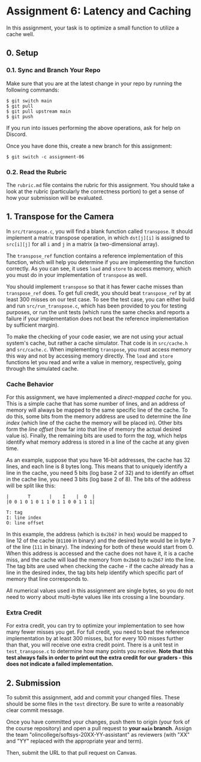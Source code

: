 # Assignment 6: Latency and Caching

In this assignment, your task is to optimize a small function to utilize a cache
well.

## 0. Setup

### 0.1. Sync and Branch Your Repo

Make sure that you are at the latest change in your repo by running the
following commands:

```
$ git switch main
$ git pull
$ git pull upstream main
$ git push
```

If you run into issues performing the above operations, ask for help on Discord.

Once you have done this, create a new branch for this assignment:

```
$ git switch -c assignment-06
```

### 0.2. Read the Rubric

The `rubric.md` file contains the rubric for this assignment. You should take a
look at the rubric (particularly the correctness portion) to get a sense of how
your submission will be evaluated.

## 1. Transpose for the Camera

In `src/transpose.c`, you will find a blank function called `transpose`. It
should implement a matrix transpose operation, in which `dst[j][i]` is assigned
to `src[i][j]` for all `i` and `j` in a matrix (a two-dimensional array).

The `transpose_ref` function contains a reference implementation of this
function, which will help you determine if you are implementing the function
correctly. As you can see, it uses `load` and `store` to access memory, which
you must do in your implementation of `transpose` as well.

You should implement `transpose` so that it has fewer cache misses than
`transpose_ref` does. To get full credit, you should beat `transpose_ref` by at
least 300 misses on our test case. To see the test case, you can either build
and run `src/run_transpose.c`, which has been provided to you for testing
purposes, or run the unit tests (which runs the same checks and reports a
failure if your implementation does not beat the reference implementation by
sufficient margin).

To make the checking of your code easier, we are not using your actual system's
cache, but rather a cache simulator. That code is in `src/cache.h` and
`src/cache.c`. When implementing `transpose`, you must access memory this way
and not by accessing memory directly. The `load` and `store` functions let you
read and write a value in memory, respectively, going through the simulated
cache.

### Cache Behavior

For this assignment, we have implemented a _direct-mapped cache_ for you. This
is a simple cache that has some number of lines, and an address of memory will
always be mapped to the same specific line of the cache. To do this, some bits
from the memory address are used to determine the _line index_ (which line of
the cache the memory will be placed in). Other bits form the _line offset_ (how
far into that line of memory the actual desired value is). Finally, the
remaining bits are used to form the _tag_, which helps identify what memory
address is stored in a line of the cache at any given time.

As an example, suppose that you have 16-bit addresses, the cache has 32 lines,
and each line is 8 bytes long. This means that to uniquely identify a line in
the cache, you need 5 bits (log base 2 of 32) and to identify an offset in the
cache line, you need 3 bits (log base 2 of 8). The bits of the address will be
split like this:

```
|       T       |    I    |  O  |
|0 0 1 0 1 0 1 1 0 1 1 0 0 1 1 1|

T: tag
I: line index
O: line offset
```

In this example, the address (which is `0x2b67` in hex) would be mapped to line
12 of the cache (`01100` in binary) and the desired byte would be in byte 7 of
the line (`111` in binary). The indexing for both of these would start from 0.
When this address is accessed and the cache does not have it, it is a cache
miss, and the cache will load the memory from `0x2b60` to `0x2b67` into the
line. The tag bits are used when checking the cache - if the cache already has a
line in the desired index, the tag bits help identify which specific part of
memory that line corresponds to.

All numerical values used in this assignment are single bytes, so you do not
need to worry about multi-byte values like ints crossing a line boundary.

### Extra Credit

For extra credit, you can try to optimize your implementation to see how many
fewer misses you get. For full credit, you need to beat the reference
implementation by at least 300 misses, but for every 100 misses further than
that, you will receive one extra credit point. There is a unit test in
`test_transpose.c` to determine how many points you receive. **Note that this
test always fails in order to print out the extra credit for our graders - this
does not indicate a failed implementation.**

## 2. Submission

To submit this assignment, add and commit your changed files. These should be
some files in the `test` directory. Be sure to write a reasonably clear commit
message.

Once you have committed your changes, push them to origin (your fork of the
course repository) and open a pull request to **your `main` branch**. Assign the
team "olincollege/softsys-20XX-YY-assistant" as reviewers (with "XX" and "YY"
replaced with the appropriate year and term).

Then, submit the URL to that pull request on Canvas.
